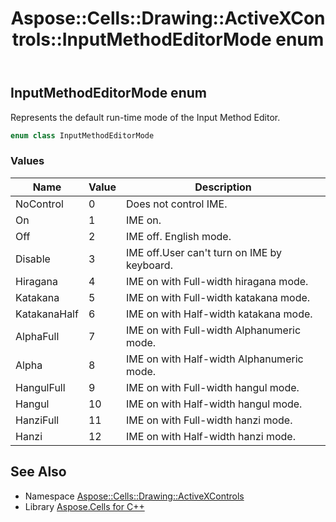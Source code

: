﻿---
title: Aspose::Cells::Drawing::ActiveXControls::InputMethodEditorMode enum
linktitle: InputMethodEditorMode
second_title: Aspose.Cells for C++ API Reference
description: 'Aspose::Cells::Drawing::ActiveXControls::InputMethodEditorMode enum. Represents the default run-time mode of the Input Method Editor in C++.'
type: docs
weight: 2900
url: /cpp/aspose.cells.drawing.activexcontrols/inputmethodeditormode/
---
## InputMethodEditorMode enum


Represents the default run-time mode of the Input Method Editor.

```cpp
enum class InputMethodEditorMode
```

### Values

| Name | Value | Description |
| --- | --- | --- |
| NoControl | 0 | Does not control IME. |
| On | 1 | IME on. |
| Off | 2 | IME off. English mode. |
| Disable | 3 | IME off.User can't turn on IME by keyboard. |
| Hiragana | 4 | IME on with Full-width hiragana mode. |
| Katakana | 5 | IME on with Full-width katakana mode. |
| KatakanaHalf | 6 | IME on with Half-width katakana mode. |
| AlphaFull | 7 | IME on with Full-width Alphanumeric mode. |
| Alpha | 8 | IME on with Half-width Alphanumeric mode. |
| HangulFull | 9 | IME on with Full-width hangul mode. |
| Hangul | 10 | IME on with Half-width hangul mode. |
| HanziFull | 11 | IME on with Full-width hanzi mode. |
| Hanzi | 12 | IME on with Half-width hanzi mode. |

## See Also

* Namespace [Aspose::Cells::Drawing::ActiveXControls](../)
* Library [Aspose.Cells for C++](../../)
